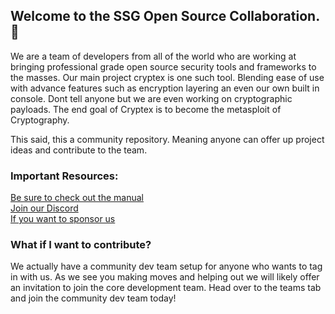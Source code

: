 ## Welcome to the SSG Open Source Collaboration. 👋  
We are a team of developers from all of the world who are working at bringing professional grade open source security tools and frameworks to the masses. Our main project cryptex is one such tool. Blending ease of use with advance features such as encryption layering an even our own built in console. Dont tell anyone but we are even working on cryptographic payloads. The end goal of Cryptex is to become the metasploit of Cryptography.  
  
This said, this a community repository. Meaning anyone can offer up project ideas and contribute to the team.

### Important Resources:
[Be sure to check out the manual](https://alexkollar.gitbook.io)  
[Join our Discord](https://discord.gg/zRqrtb2yZB)  
[If you want to sponsor us](https://github.com/sponsors/SSGOrg)

### What if I want to contribute?
We actually have a community dev team setup for anyone who wants to tag in with us. As we see you making moves and helping out we will likely offer an invitation to join the core development team. Head over to the teams tab and join the community dev team today!
